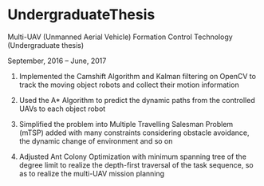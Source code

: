 # UndergraduateThesis
Multi-UAV (Unmanned Aerial Vehicle) Formation Control Technology (Undergraduate thesis)

September, 2016 – June, 2017

1. Implemented the Camshift Algorithm and Kalman filtering on OpenCV to track the moving object robots and collect their motion information

2. Used the A* Algorithm to predict the dynamic paths from the controlled UAVs to each object robot

3. Simplified the problem into Multiple Travelling Salesman Problem (mTSP) added with many constraints considering obstacle avoidance, the dynamic change of environment and so on

4. Adjusted Ant Colony Optimization with minimum spanning tree of the degree limit to realize the depth-first traversal of the task sequence, so as to realize the multi-UAV mission planning

